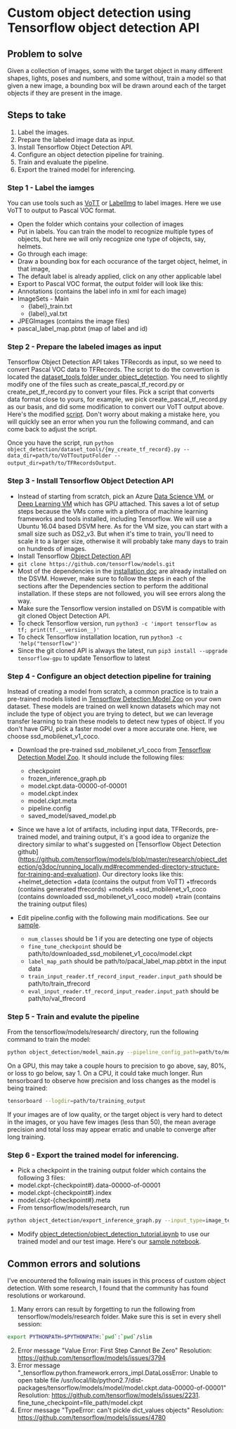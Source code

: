 # Custom object detection using Tensorflow object detection API

## Problem to solve
Given a collection of images, some with the target object in many different shapes, lights, poses and numbers, and some without, train a model so that given a new image, a bounding box will be drawn around each of the target objects if they are present in the image.

## Steps to take
1. Label the images.
2. Prepare the labeled image data as input.
3. Install Tensorflow Object Detection API.
4. Configure an object detection pipeline for training.
5. Train and evaluate the pipeline.
6. Export the trained model for inferencing. 

### Step 1 - Label the iamges
You can use tools such as [VoTT](https://github.com/Microsoft/VoTT) or [LabelImg](https://github.com/tzutalin/labelImg) to label images.  Here we use VoTT to output to Pascal VOC format. 
-  Open the folder which contains your collection of images
-  Put in labels.  You can train the model to recognize multiple types of objects, but here we will only recognize one type of objects, say, helmets.  
-  Go through each image:
  -  Draw a bounding box for each occurance of the target object, helmet, in that image, 
  -  The default label is already applied, click on any other applicable label  
-  Export to Pascal VOC format, the output folder will look like this:
  -  Annotations (contains the label info in xml for each image)
  -  ImageSets
    -  Main
      -  {label}_train.txt
      -  {label}_val.txt
  -  JPEGImages (contains the image files)
  -  pascal_label_map.pbtxt (map of label and id)

### Step 2 - Prepare the labeled images as input
Tensorflow Object Detection API takes TFRecords as input, so we need to convert Pascal VOC data to TFRecords.  The script to do the convertion is located the [dataset_tools folder under object_detection](https://github.com/tensorflow/models/tree/master/research/object_detection/dataset_tools).  You need to slightly modify one of the files such as create_pascal_tf_record.py or create_pet_tf_record.py to convert your files.  Pick a script that converts data format close to yours, for example, we pick create_pascal_tf_record.py as our basis, and did some modification to convert our VoTT output above.  Here's the modified [script]().  Don't worry about making a mistake here, you will quickly see an error when you run the following command, and can come back to adjust the script.  

Once you have the script, run ```python object_detection/dataset_tools/{my_create_tf_record}.py --data_dir=path/to/VoTToutputFolder --output_dir=path/to/TFRecordsOutput```. 

### Step 3 - Install Tensorflow Object Detection API
-  Instead of starting from scratch, pick an Azure [Data Science VM](https://azuremarketplace.microsoft.com/en-us/marketplace/apps/microsoft-ads.linux-data-science-vm-ubuntu), or [Deep Learning VM](https://azuremarketplace.microsoft.com/en-ca/marketplace/apps/microsoft-ads.dsvm-deep-learning) which has GPU attached.  This saves a lot of setup steps because the VMs come with a plethora of machine learning frameworks and tools installed, including Tensorflow.  We will use a Ubuntu 16.04 based DSVM here.  As for the VM size, you can start with a small size such as DS2_v3.  But when it's time to train, you'll need to scale it to a larger size, otherwise it will probably take many days to train on hundreds of images. 
-  Install Tensorflow [Object Detection API](https://github.com/tensorflow/models/tree/master/research/object_detection)
  -  ```git clone https://github.com/tensorflow/models.git```
  -  Most of the dependencies in the [installation doc](https://github.com/tensorflow/models/blob/master/research/object_detection/g3doc/installation.md) are already installed on the DSVM.  However, make sure to follow the steps in each of the sections after the Dependencies section to perform the additional installation.  If these steps are not followed, you will see errors along the way.
-  Make sure the Tensorflow version installed on DSVM is compatible with git cloned Object Detection API.
  -  To check Tensorflow version, run ```python3 -c 'import tensorflow as tf; print(tf.__version__)'```
  -  To check Tensorflow installation location, run ```python3 -c 'help("tensorflow")'```
  -  Since the git cloned API is always the latest, run ```pip3 install --upgrade tensorflow-gpu``` to update Tensorflow to latest

### Step 4 - Configure an object detection pipeline for training
Instead of creating a model from scratch, a common practice is to train a pre-trained models listed in [Tensorflow Detection Model Zoo](https://github.com/tensorflow/models/blob/master/research/object_detection/g3doc/detection_model_zoo.md) on your own dataset. These models are trained on well known datasets which may not include the type of object you are trying to detect, but we can leverage transfer learning to train these models to detect new types of object.  If you don't have GPU, pick a faster model over a more accurate one.  Here, we choose ssd_mobilenet_v1_coco. 

-  Download the pre-trained ssd_mobilenet_v1_coco from [Tensorflow Detection Model Zoo](https://github.com/tensorflow/models/blob/master/research/object_detection/g3doc/detection_model_zoo.md).  It should include the following files:  
   -  checkpoint
   -  frozen_inference_graph.pb
   -  model.ckpt.data-00000-of-00001
   -  model.ckpt.index
   -  model.ckpt.meta
   -  pipeline.config
   -  saved_model/saved_model.pb
-  Since we have a lot of artifacts, including input data, TFRecords, pre-trained model, and training output, it's a good idea to organize the directory similar to what's suggested on [Tensorflow Object Detection github] (https://github.com/tensorflow/models/blob/master/research/object_detection/g3doc/running_locally.md#recommended-directory-structure-for-training-and-evaluation).  Our directory looks like this:
+helmet_detection
  +data (contains the output from VoTT)
  +tfrecords (contains generated tfrecords)
  +models
    +ssd_mobilenet_v1_coco (contains downloaded ssd_mobilenet_v1_coco model)
      +train (contains the training output files)

-  Edit pipeline.config with the following main modifications.  See our [sample]().
   -  ```num_classes``` should be 1 if you are detecting one type of objects
   -  ```fine_tune_checkpoint``` should be path/to/downloaded_ssd_mobilenet_v1_coco/model.ckpt
   -  ```label_map_path``` should be path/to/pacal_label_map.pbtxt in the input data
   -  ```train_input_reader.tf_record_input_reader.input_path``` should be path/to/train_tfrecord
   -  ```eval_input_reader.tf_record_input_reader.input_path``` should be path/to/val_tfrecord
   
### Step 5 - Train and evalute the pipeline
From the tensorflow/models/research/ directory, run the following command to train the model: 
```bash  
python object_detection/model_main.py --pipeline_config_path=path/to/modified_pipeline.config --model_dir=path/to/training_output --alsologtostderr
```
On a GPU, this may take a couple hours to precision to go above, say, 80%, or loss to go below, say 1.  On a CPU, it could take much longer.  Run tensorboard to observe how precision and loss changes as the model is being trained: 
```bash
tensorboard --logdir=path/to/training_output
```
If your images are of low quality, or the target object is very hard to detect in the images, or you have few images (less than 50), the mean average precision and total loss may appear erratic and unable to converge after long training.  

### Step 6 - Export the trained model for inferencing.
-  Pick a checkpoint in the training output folder which contains the following 3 files:
  -  model.ckpt-{checkpoint#}.data-00000-of-00001
  -  model.ckpt-{checkpoint#}.index
  -  model.ckpt-{checkpoint#}.meta
-  From tensorflow/models/research, run
  ```bash
  python object_detection/export_inference_graph.py --input_type=image_tensor --pipeline_config_path=path/to/pipeline.config --trained_checkpoint_prefix=path/to/training_output --output_directory=path/to/output_model_for_inference
  ```
-  Modify [object_detection/object_detection_tutorial.ipynb](https://github.com/tensorflow/models/blob/master/research/object_detection/object_detection_tutorial.ipynb) to use our trained model and our test image.  Here's our [sample notebook](TODO). 
  
## Common errors and solutions
I've encountered the following main issues in this process of custom object detection.  With some research, I found that the community has found resolutions or workaround. 

1. Many errors can result by forgetting to run the following from tensorflow/models/research folder.  Make sure this is set in every shell session: 
```bash
export PYTHONPATH=$PYTHONPATH:`pwd`:`pwd`/slim
```
2. Error message "Value Error: First Step Cannot Be Zero"
Resolution: https://github.com/tensorflow/models/issues/3794
3. Error message "_tensorflow.python.framework.errors_impl.DataLossError: Unable to open table file /usr/local/lib/python2.7/dist-packages/tensorflow/models/model/model.ckpt.data-00000-of-00001"
Resolution: https://github.com/tensorflow/models/issues/2231. fine_tune_checkpoint=file_path/model.ckpt
4. Error message "TypeError: can't pickle dict_values objects"
Resolution: https://github.com/tensorflow/models/issues/4780  